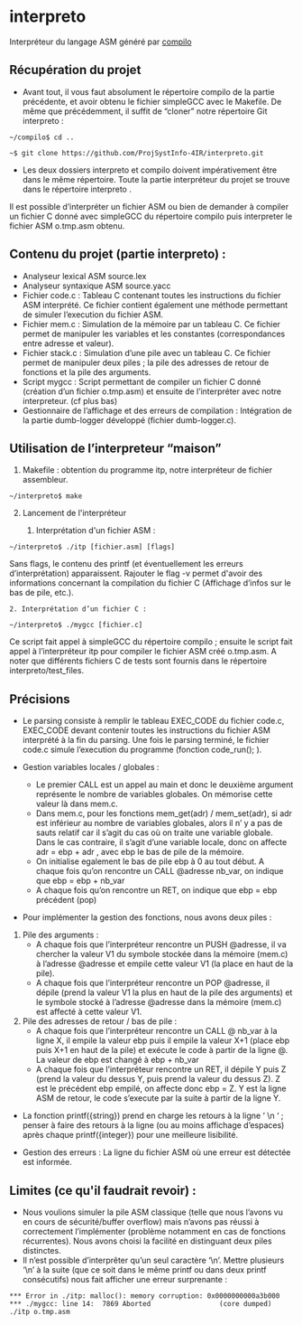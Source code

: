 # interpreto
Interpréteur du langage ASM généré par [compilo](https://github.com/ProjSystInfo-4IR/compilo) 

## Récupération du projet
* Avant tout, il vous faut absolument le répertoire compilo de la partie précédente, et avoir obtenu le fichier simpleGCC avec le Makefile. De même que précédemment, il suffit de “cloner” notre répertoire Git interpreto :

` ~/compilo$ cd .. ` 

` ~$ git clone https://github.com/ProjSystInfo-4IR/interpreto.git `

* Les deux dossiers interpreto et compilo doivent impérativement être dans le même répertoire. Toute la partie interpréteur du projet se trouve dans le répertoire interpreto .

 Il est possible d’interpréter un fichier ASM ou bien de demander à compiler un fichier C donné avec simpleGCC du répertoire compilo puis interpreter le fichier ASM o.tmp.asm obtenu.


## Contenu du projet (partie interpreto) :
* Analyseur lexical ASM source.lex
* Analyseur syntaxique ASM  source.yacc
* Fichier code.c : Tableau C contenant toutes les instructions du fichier ASM interprété. Ce fichier contient également une méthode permettant de simuler l’execution du fichier ASM. 
* Fichier  mem.c : Simulation de la mémoire par un tableau C. Ce fichier permet de manipuler les variables et les constantes (correspondances entre adresse et valeur).
* Fichier stack.c : Simulation d’une pile avec un tableau C. Ce fichier permet de manipuler deux piles ; la pile des adresses de retour de fonctions et la pile des arguments.
* Script mygcc : Script permettant de compiler un fichier C donné (création d’un fichier o.tmp.asm) et ensuite de l’interpréter avec notre interpreteur. (cf plus bas)
* Gestionnaire de l’affichage et des erreurs de compilation : Intégration de la partie  dumb-logger développé (fichier dumb-logger.c). 

## Utilisation de l’interpreteur “maison” 

1. Makefile : obtention du programme itp, notre interpréteur de fichier assembleur. 

`~/interpreto$ make `

2. Lancement de l'interpréteur 

	1.  Interprétation d'un fichier ASM :

` ~/interpreto$ ./itp [fichier.asm] [flags] `

Sans flags, le contenu des printf (et éventuellement les erreurs d’interprétation) apparaissent. Rajouter le flag -v permet d'avoir des informations concernant la compilation du fichier C (Affichage d’infos sur le bas de pile, etc.).

	2. Interprétation d’un fichier C : 

`~/interpreto$ ./mygcc [fichier.c] `

Ce script fait appel à simpleGCC du répertoire compilo ; ensuite le script fait appel à l’interpréteur itp pour compiler le fichier ASM créé o.tmp.asm. 
A noter que différents fichiers C de tests sont fournis dans le répertoire interpreto/test_files.


## Précisions 


* Le parsing consiste à remplir le tableau EXEC_CODE du fichier code.c, EXEC_CODE devant contenir toutes les instructions du fichier ASM interprété à la fin du parsing. Une fois le parsing terminé, le fichier code.c simule l’execution du programme (fonction code_run(); ).  

* Gestion variables locales / globales : 
	* Le premier CALL est un appel au main et donc le deuxième argument représente le nombre de variables globales. On mémorise cette valeur là dans mem.c. 
	* Dans mem.c, pour les fonctions mem_get(adr) / mem_set(adr), si adr est inférieur au nombre de variables globales, alors il n’ y a pas de sauts relatif car il s’agit du cas où on traite une variable globale. 
Dans le cas contraire, il s’agit d’une variable locale, donc on affecte adr = ebp + adr  , avec ebp le bas de pile de la mémoire.
	* On initialise egalement le bas de pile ebp à 0 au tout début. A chaque fois qu’on rencontre un CALL @adresse nb_var, on indique que ebp = ebp + nb_var
	* A chaque fois qu’on rencontre un RET, on indique que ebp = ebp précédent (pop)
* Pour implémenter la gestion des fonctions, nous avons deux piles : 
1. Pile des arguments :
   * A chaque fois que l’interpréteur rencontre un PUSH @adresse, il va chercher la valeur V1 du symbole stockée dans la mémoire (mem.c) à l’adresse @adresse et empile cette valeur V1 (la place en haut de la pile). 
   * A chaque fois que l’interpréteur rencontre un POP @adresse, il dépile (prend la valeur V1 la plus en haut de la pile des arguments) et le symbole stocké à l’adresse @adresse dans la mémoire (mem.c) est affecté à cette valeur V1. 
2. Pile des adresses de retour / bas de pile :
   * A chaque fois que l’interpréteur rencontre un CALL @ nb_var à la ligne X, il empile la valeur ebp puis il empile la valeur X+1 (place ebp puis X+1 en haut de la pile) et exécute le code à partir de la ligne @. La valeur de ebp est changé à  ebp + nb_var
   * A chaque fois que l’interpréteur rencontre un RET, il dépile Y puis Z (prend la valeur du dessus Y, puis prend la valeur du dessus Z). Z est le précédent ebp empilé, on affecte donc ebp = Z. 
Y est la ligne ASM de retour, le code s’execute par la suite à partir de la ligne Y.

* La fonction printf({string}) prend en charge les retours à la ligne ‘ \n ‘ ; penser à faire des retours à la ligne (ou au moins affichage d’espaces) après chaque printf({integer})  pour une meilleure lisibilité. 


* Gestion des erreurs : La ligne du fichier ASM où une erreur est détectée est informée.

## Limites (ce qu'il faudrait revoir) : 
* Nous voulions simuler la pile ASM classique (telle que nous l’avons vu en cours de sécurité/buffer overflow) mais n’avons pas réussi à correctement l’implémenter (problème notamment en cas de fonctions récurrentes). Nous avons choisi la facilité en distinguant deux piles distinctes. 
* Il n’est possible d’interprêter qu’un seul caractère ‘\n’. Mettre plusieurs ‘\n’ à la suite (que ce soit dans le même printf ou dans deux printf consécutifs) nous fait afficher une erreur surprenante : 

` *** Error in ./itp: malloc(): memory corruption: 0x0000000000a3b000 ***
./mygcc: line 14:  7869 Aborted                 (core dumped) ./itp o.tmp.asm `





